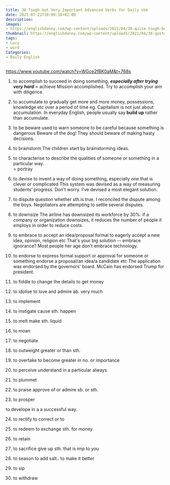 ```yaml
---
title: 30 Tough but Very Important Advanced Verbs for Daily Use
date: 2021-07-21T20:09:18+02:00
description:
images:
- https://englishdanny.com/wp-content/uploads/2021/04/30-quite-tough-but-very-important-advanced-english-verbs-for-daily-use-WGce2fBK0aM.jpg
thumbnail: https://englishdanny.com/wp-content/uploads/2021/04/30-quite-tough-but-very-important-advanced-english-verbs-for-daily-use-WGce2fBK0aM.jpg
tags:
- Lucy
- word
Categories:
- Daily English
---
```


https://www.youtube.com/watch?v=WGce2fBK0aM&t=768s

1. to accomplish
to succeed in doing something, ***especially after trying very hard***
= achieve
Mission accomplished.
Try to accomplish your aim with diligence.

2. to accumulate
to gradually get more and more money, possessions, knowledge etc over a period of time
eg. Capitalism is not just about accumulation.
In everyday English, people usually say **build up** rather than accumulate.

3. to be beware
used to warn someone to be careful because something is dangerous
Beware of the dog!
They should beware of making hasty decisions.

4. to brainstorm
The children start by brainstorming ideas.

5. to characterise
to describe the qualities of someone or something in a particular way.  
= portray

6. to devise
to invent a way of doing something, especially one that is clever or complicated
This system was devised as a way of measuring students’ progress.
Don't worry. I've devised a most elegant solution.

7. to dispute
question whether sth.is true.
I reconciled the dispute among the boys.
Negotiators are attempting to settle several disputes.

8. to downsize
The airline has downsized its workforce by 30%.
if a company or organization downsizes, it reduces the number of people it employs in order to reduce costs.

9. to embrace
to accept an idea/proposal
formal to eagerly accept a new idea, opinion, religion etc
That's your big solution -- embrace ignorance?
Most people her age don't embrace technology.

10. to endorse
to express formal support or approval for someone or something
endorse a proposal/an idea/a candidate etc
The application was endorsed by the governors' board.
McCain has endorsed Trump for president.

11. to fiddle
to change the details to get money

12. to idolise
to love and admire ab. very much

13. to implement

14. to instigate
cause sth. happen

15. to melt
make sth. liquid

16. to moan

17. to negotiate

18. to outweight
greater or  than sth.

19. to overtake
to become greater in no. or importance

20. to perceive
understand in a particular always
21. to plummet

22. to praise
approve of or admire sb. or sth.

23. to prosper

to develope in a a successful way.

24. to rectify
to correct or to
25. to redeem
to exchange sth. for money.
26. to retain

27. to sacrifice
give up sth. that is imp to you

28. to season
to add salt.. to make it better

29. to sip

30. to withdraw
